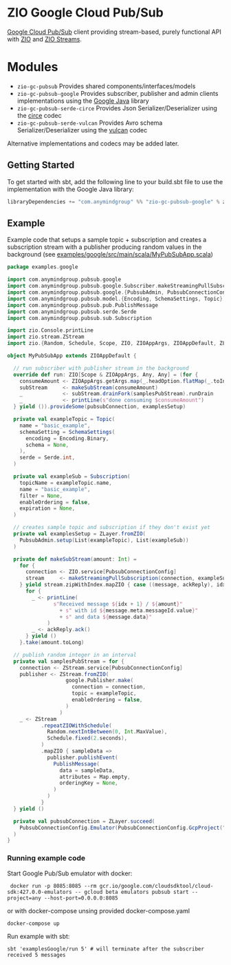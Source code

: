 # ZIO Google Cloud Pub/Sub

[Google Cloud Pub/Sub](https://cloud.google.com/pubsub) client providing stream-based, purely functional API with [ZIO](https://zio.dev) and [ZIO Streams](https://zio.dev/reference/stream).

# Modules
 - `zio-gc-pubsub` Provides shared components/interfaces/models
 - `zio-gc-pubsub-google` Provides subscriber, publisher and admin clients implementations using the [Google Java](https://cloud.google.com/java/docs/reference/google-cloud-pubsub/latest/overview) library
 - `zio-gc-pubsub-serde-circe` Provides Json Serializer/Deserializer using the [circe](https://circe.github.io/circe) codec
 - `zio-gc-pubsub-serde-vulcan` Provides Avro schema Serializer/Deserializer using the [vulcan](https://fd4s.github.io/vulcan) codec

Alternative implementations and codecs may be added later.

## Getting Started

To get started with sbt, add the following line to your build.sbt file to use the implementation with the Google Java library:
```scala
libraryDependencies += "com.anymindgroup" %% "zio-gc-pubsub-google" % zioGcPubsubVersion
```

## Example

Example code that setups a sample topic + subscription and creates a subscription stream with a publisher producing random values in the background (see [examples/google/src/main/scala/MyPubSubApp.scala](examples/google/src/main/scala/MyPubSubApp.scala))
```scala
package examples.google

import com.anymindgroup.pubsub.google
import com.anymindgroup.pubsub.google.Subscriber.makeStreamingPullSubscription
import com.anymindgroup.pubsub.google.{PubsubAdmin, PubsubConnectionConfig}
import com.anymindgroup.pubsub.model.{Encoding, SchemaSettings, Topic}
import com.anymindgroup.pubsub.pub.PublishMessage
import com.anymindgroup.pubsub.serde.Serde
import com.anymindgroup.pubsub.sub.Subscription

import zio.Console.printLine
import zio.stream.ZStream
import zio.{Random, Schedule, Scope, ZIO, ZIOAppArgs, ZIOAppDefault, ZLayer, durationInt}

object MyPubSubApp extends ZIOAppDefault {

  // run subscriber with publisher stream in the background
  override def run: ZIO[Scope & ZIOAppArgs, Any, Any] = (for {
    consumeAmount <- ZIOAppArgs.getArgs.map(_.headOption.flatMap(_.toIntOption).getOrElse(10))
    subStream     <- makeSubStream(consumeAmount)
    _             <- subStream.drainFork(samplesPubStream).runDrain
    _             <- printLine(s"done consuming $consumeAmount")
  } yield ()).provideSome(pubsubConnection, examplesSetup)

  private val exampleTopic = Topic(
    name = "basic_example",
    schemaSetting = SchemaSettings(
      encoding = Encoding.Binary,
      schema = None,
    ),
    serde = Serde.int,
  )

  private val exampleSub = Subscription(
    topicName = exampleTopic.name,
    name = "basic_example",
    filter = None,
    enableOrdering = false,
    expiration = None,
  )

  // creates sample topic and subscription if they don't exist yet
  private val examplesSetup = ZLayer.fromZIO(
    PubsubAdmin.setup(List(exampleTopic), List(exampleSub))
  )

  private def makeSubStream(amount: Int) =
    for {
      connection <- ZIO.service[PubsubConnectionConfig]
      stream     <- makeStreamingPullSubscription(connection, exampleSub.name, Serde.int)
    } yield stream.zipWithIndex.mapZIO { case ((message, ackReply), idx) =>
      for {
        _ <- printLine(
               s"Received message ${idx + 1} / ${amount}"
                 + s" with id ${message.meta.messageId.value}"
                 + s" and data ${message.data}"
             )
        _ <- ackReply.ack()
      } yield ()
    }.take(amount.toLong)

  // publish random integer in an interval
  private val samplesPubStream = for {
    connection <- ZStream.service[PubsubConnectionConfig]
    publisher <- ZStream.fromZIO(
                   google.Publisher.make(
                     connection = connection,
                     topic = exampleTopic,
                     enableOrdering = false,
                   )
                 )
    _ <- ZStream
           .repeatZIOWithSchedule(
             Random.nextIntBetween(0, Int.MaxValue),
             Schedule.fixed(2.seconds),
           )
           .mapZIO { sampleData =>
             publisher.publishEvent(
               PublishMessage(
                 data = sampleData,
                 attributes = Map.empty,
                 orderingKey = None,
               )
             )
           }
  } yield ()

  private val pubsubConnection = ZLayer.succeed(
    PubsubConnectionConfig.Emulator(PubsubConnectionConfig.GcpProject("any"), "localhost:8085")
  )
}
```

### Running example code 
Start Google Pub/Sub emulator with docker:
```shell
 docker run -p 8085:8085 --rm gcr.io/google.com/cloudsdktool/cloud-sdk:427.0.0-emulators -- gcloud beta emulators pubsub start --project=any --host-port=0.0.0.0:8085
```
or with docker-compose unsing provided docker-compose.yaml
```shell
docker-compose up
```

Run example with sbt:
```shell
sbt 'examplesGoogle/run 5' # will terminate after the subscriber received 5 messages
```